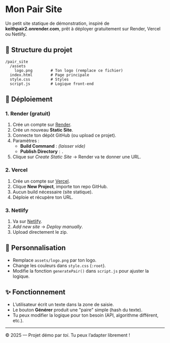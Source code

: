 # Mon Pair Site

Un petit site statique de démonstration, inspiré de **keithpair2.onrender.com**, prêt à déployer gratuitement sur Render, Vercel ou Netlify.

## 📂 Structure du projet

```
/pair_site
  /assets
    logo.png        # Ton logo (remplace ce fichier)
  index.html        # Page principale
  style.css         # Styles
  script.js         # Logique front-end
```

## 🚀 Déploiement

### 1. Render (gratuit)
1. Crée un compte sur [Render](https://render.com).
2. Crée un nouveau **Static Site**.
3. Connecte ton dépôt GitHub (ou upload ce projet).
4. Paramètres :
   - **Build Command** : *(laisser vide)*
   - **Publish Directory** : `.`
5. Clique sur *Create Static Site* → Render va te donner une URL.

### 2. Vercel
1. Crée un compte sur [Vercel](https://vercel.com).
2. Clique **New Project**, importe ton repo GitHub.
3. Aucun build nécessaire (site statique).
4. Déploie et récupère ton URL.

### 3. Netlify
1. Va sur [Netlify](https://netlify.com).
2. *Add new site* → *Deploy manually*.
3. Upload directement le zip.

## 🎨 Personnalisation

- Remplace `assets/logo.png` par ton logo.
- Change les couleurs dans `style.css` (`:root`).
- Modifie la fonction `generatePair()` dans `script.js` pour ajuster la logique.

## ✨ Fonctionnement

- L’utilisateur écrit un texte dans la zone de saisie.
- Le bouton **Générer** produit une "paire" simple (hash du texte).
- Tu peux modifier la logique pour ton besoin (API, algorithme différent, etc.).

---

© 2025 — Projet démo par *toi*. Tu peux l’adapter librement !
